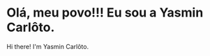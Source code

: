 <h1>Olá, meu povo!!! Eu sou a Yasmin Carlôto.</h1>
<p>Hi there! I'm Yasmin Carlôto.</p>

<img scr=""/>
